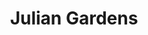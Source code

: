 ---
title: Julian Gardens
phone: (408) 295-8440
website: https://jscosccha.com/property/julian-gardens/
management: John Stewart Company
tags: []
---